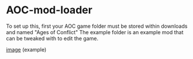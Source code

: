 # AOC-mod-loader
To set up this, first your AOC game folder must be stored within downloads and named "Ages of Conflict"
The example folder is an example mod that can be tweaked with to edit the game.

[image](https://user-images.githubusercontent.com/114947595/193653963-57223cc2-b81f-48de-bb78-c9bf271e41be.png)
(example)
